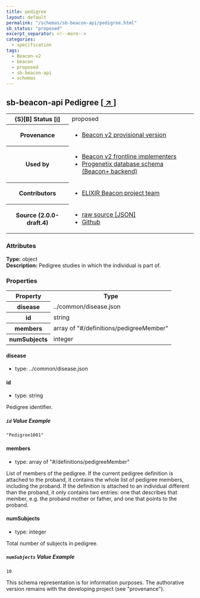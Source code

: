 ```yaml
---
title: pedigree
layout: default
permalink: "/schemas/sb-beacon-api/pedigree.html"
sb_status: "proposed"
excerpt_separator: <!--more-->
categories:
  - specification
tags:
  - Beacon-v2
  - beacon
  - proposed
  - sb-beacon-api
  - schemas
---
```


<div id="schema-header-title">
  <h2><span id="schema-header-title-project">sb-beacon-api</span> Pedigree <a href="https://github.com/ga4gh-schemablocks/sb-beacon-api" target="_BLANK">[ &nearr; ]</a></h2>
</div>

<table id="schema-header-table">
<tr>
<th>{S}[B] Status <a href="https://schemablocks.org/about/sb-status-levels.html">[i]</a></th>
<td><div id="schema-header-status">proposed</div></td>
</tr>
<tr><th>Provenance</th><td><ul>
<li><a href="https://github.com/ga4gh-beacon/">Beacon v2 provisional version</a></li>
</ul></td></tr>
<tr><th>Used by</th><td><ul>
<li><a href="https://ga4gh-approval-service-registry.ega-archive.org">Beacon v2 frontline implementers</a></li>
<li><a href="https://docs.progenetix.org/beaconplus/">Progenetix database schema (Beacon+ backend)</a></li>
</ul></td></tr>


<!--more-->
<tr><th>Contributors</th><td><ul>
<li><a href="https://beacon-project.io/categories/people.html">ELIXIR Beacon project team</a></li>
</ul></td></tr>
<tr><th>Source (2.0.0-draft.4)</th><td><ul>
<li><a href="current/pedigree.json" target="_BLANK">raw source [JSON]</a></li>
<li><a href="https://github.com/ga4gh-schemablocks/sb-beacon-api/blob/master/schemas/models/common/pedigree.yaml" target="_BLANK">Github</a></li>
</ul></td></tr>
</table>

<div id="schema-attributes-title"><h3>Attributes</h3></div>

  
__Type:__ object  
__Description:__ Pedigree studies in which the individual is part of.
### Properties

<table id="schema-properties-table">
<tr><th>Property</th><th>Type</th></tr>
<tr><th>disease</th><td>../common/disease.json</td></tr>
<tr><th>id</th><td>string</td></tr>
<tr><th>members</th><td>array of "#/definitions/pedigreeMember"</td></tr>
<tr><th>numSubjects</th><td>integer</td></tr>
</table>


#### disease

* type: ../common/disease.json




#### id

* type: string

Pedigree identifier.

##### `id` Value Example  

```
"Pedigree1001"
```

#### members

* type: array of "#/definitions/pedigreeMember"

List of members of the pedigree. If the current pedigree definition is attached to the proband, it contains the whole list of pedigree members, including the proband. If the definition is attached to an individual different than the proband, it only contains two entries: one that describes that member, e.g. the proband mother or father, and one that points to the proband.


#### numSubjects

* type: integer

Total number of subjects in pedigree.

##### `numSubjects` Value Example  

```
10
```
<div id="schema-footer"> This schema representation is for information purposes. The authorative  version remains with the developing project (see "provenance"). </div>


